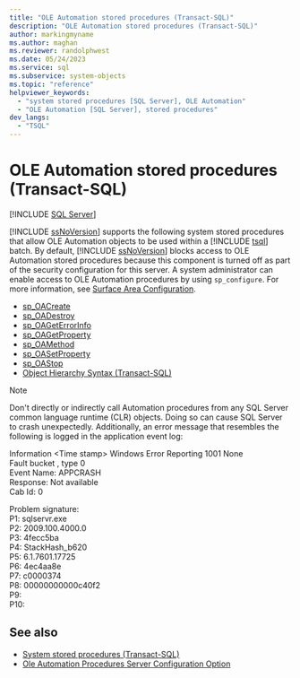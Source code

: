 ```yaml
---
title: "OLE Automation stored procedures (Transact-SQL)"
description: "OLE Automation stored procedures (Transact-SQL)"
author: markingmyname
ms.author: maghan
ms.reviewer: randolphwest
ms.date: 05/24/2023
ms.service: sql
ms.subservice: system-objects
ms.topic: "reference"
helpviewer_keywords:
  - "system stored procedures [SQL Server], OLE Automation"
  - "OLE Automation [SQL Server], stored procedures"
dev_langs:
  - "TSQL"
---
```

# OLE Automation stored procedures (Transact-SQL)

[!INCLUDE [SQL Server](../../includes/applies-to-version/sqlserver.md)]

[!INCLUDE [ssNoVersion](../../includes/ssnoversion-md.md)] supports the following system stored procedures that allow OLE Automation objects to be used within a [!INCLUDE [tsql](../../includes/tsql-md.md)] batch. By default, [!INCLUDE [ssNoVersion](../../includes/ssnoversion-md.md)] blocks access to OLE Automation stored procedures because this component is turned off as part of the security configuration for this server. A system administrator can enable access to OLE Automation procedures by using `sp_configure`. For more information, see [Surface Area Configuration](../security/surface-area-configuration.md).

- [sp_OACreate](sp-oacreate-transact-sql.md)
- [sp_OADestroy](sp-oadestroy-transact-sql.md)
- [sp_OAGetErrorInfo](sp-oageterrorinfo-transact-sql.md)
- [sp_OAGetProperty](sp-oagetproperty-transact-sql.md)
- [sp_OAMethod](sp-oamethod-transact-sql.md)
- [sp_OASetProperty](sp-oasetproperty-transact-sql.md)
- [sp_OAStop](sp-oastop-transact-sql.md)
- [Object Hierarchy Syntax (Transact-SQL)](object-hierarchy-syntax-transact-sql.md)

> [!NOTE]  
> Don't directly or indirectly call Automation procedures from any SQL Server common language runtime (CLR) objects. Doing so can cause SQL Server to crash unexpectedly. Additionally, an error message that resembles the following is logged in the application event log:
>  
> Information \<Time stamp> Windows Error Reporting 1001 None  
Fault bucket , type 0  
Event Name: APPCRASH  
Response: Not available  
Cab Id: 0  
>  
> Problem signature:  
P1: sqlservr.exe  
P2: 2009.100.4000.0  
P3: 4fecc5ba  
P4: StackHash_b620  
P5: 6.1.7601.17725  
P6: 4ec4aa8e  
P7: c0000374  
P8: 00000000000c40f2  
P9:  
P10:

## See also

- [System stored procedures (Transact-SQL)](system-stored-procedures-transact-sql.md)
- [Ole Automation Procedures Server Configuration Option](../../database-engine/configure-windows/ole-automation-procedures-server-configuration-option.md)
